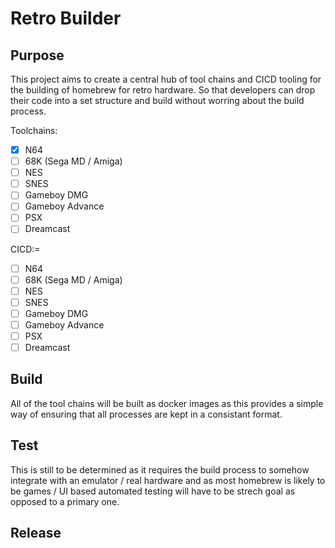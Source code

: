 # Retro Builder

## Purpose

This project aims to create a central hub of tool chains and CICD tooling for the building of homebrew for retro hardware. So that developers can drop their code into a set structure and build without worring about the build process.

Toolchains:

- [x] N64
- [ ] 68K (Sega MD / Amiga)
- [ ] NES
- [ ] SNES
- [ ] Gameboy DMG
- [ ] Gameboy Advance
- [ ] PSX
- [ ] Dreamcast

CICD:=

- [ ] N64
- [ ] 68K (Sega MD / Amiga)
- [ ] NES
- [ ] SNES
- [ ] Gameboy DMG
- [ ] Gameboy Advance
- [ ] PSX
- [ ] Dreamcast

## Build

All of the tool chains will be built as docker images as this provides a simple way of ensuring that all processes are kept in a consistant format.

## Test

This is still to be determined as it requires the build process to somehow integrate with an emulator / real hardware and as most homebrew is likely to be games / UI based automated testing will have to be strech goal as opposed to a primary one.

## Release
